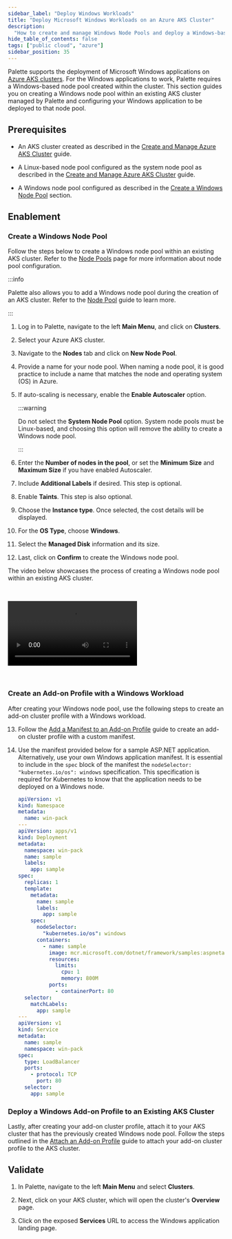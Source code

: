 ```yaml
---
sidebar_label: "Deploy Windows Workloads"
title: "Deploy Microsoft Windows Workloads on an Azure AKS Cluster"
description:
  "How to create and manage Windows Node Pools and deploy a Windows-based application on an Azure AKS Cluster."
hide_table_of_contents: false
tags: ["public cloud", "azure"]
sidebar_position: 35
---
```


Palette supports the deployment of Microsoft Windows applications on [Azure AKS clusters](../azure/aks.md). For the
Windows applications to work, Palette requires a Windows-based node pool created within the cluster. This section guides
you on creating a Windows node pool within an existing AKS cluster managed by Palette and configuring your Windows
application to be deployed to that node pool.

## Prerequisites

- An AKS cluster created as described in the [Create and Manage Azure AKS Cluster](./aks.md) guide.

- A Linux-based node pool configured as the system node pool as described in the
  [Create and Manage Azure AKS Cluster](../azure/aks.md) guide.

- A Windows node pool configured as described in the [Create a Windows Node Pool](#create-a-windows-node-pool) section.

## Enablement

### Create a Windows Node Pool

Follow the steps below to create a Windows node pool within an existing AKS cluster. Refer to the
[Node Pools](../../cluster-management/node-pool.md) page for more information about node pool configuration.

:::info

Palette also allows you to add a Windows node pool during the creation of an AKS cluster. Refer to the
[Node Pool](../../cluster-management/node-pool.md) guide to learn more.

:::

1. Log in to Palette, navigate to the left **Main Menu**, and click on **Clusters**.

2. Select your Azure AKS cluster.

3. Navigate to the **Nodes** tab and click on **New Node Pool**.

4. Provide a name for your node pool. When naming a node pool, it is good practice to include a name that matches the
   node and operating system (OS) in Azure.

5. If auto-scaling is necessary, enable the **Enable Autoscaler** option.

   :::warning

   Do not select the **System Node Pool** option. System node pools must be Linux-based, and choosing this option will
   remove the ability to create a Windows node pool.

   :::

6. Enter the **Number of nodes in the pool**, or set the **Minimum Size** and **Maximum Size** if you have enabled
   Autoscaler.

7. Include **Additional Labels** if desired. This step is optional.

8. Enable **Taints**. This step is also optional.

9. Choose the **Instance type**. Once selected, the cost details will be displayed.

10. For the **OS Type**, choose **Windows**.

11. Select the **Managed Disk** information and its size.

12. Last, click on **Confirm** to create the Windows node pool.

The video below showcases the process of creating a Windows node pool within an existing AKS cluster.

<br />

<Video title="add-windows-node-pool" src="/videos/clusters/public-cloud/azure/add-windows-node-pool.mp4"></Video>

<br />

### Create an Add-on Profile with a Windows Workload

After creating your Windows node pool, use the following steps to create an add-on cluster profile with a Windows
workload.

13. Follow the
    [Add a Manifest to an Add-on Profile](../../../profiles/cluster-profiles/create-cluster-profiles/create-addon-profile/create-manifest-addon.md)
    guide to create an add-on cluster profile with a custom manifest.

14. Use the manifest provided below for a sample ASP.NET application. Alternatively, use your own Windows application
    manifest. It is essential to include in the `spec` block of the manifest the
    `nodeSelector: "kubernetes.io/os": windows` specification. This specification is required for Kubernetes to know
    that the application needs to be deployed on a Windows node.

    ```yaml {20-22}
    apiVersion: v1
    kind: Namespace
    metadata:
      name: win-pack
    ---
    apiVersion: apps/v1
    kind: Deployment
    metadata:
      namespace: win-pack
      name: sample
      labels:
        app: sample
    spec:
      replicas: 1
      template:
        metadata:
          name: sample
          labels:
            app: sample
        spec:
          nodeSelector:
            "kubernetes.io/os": windows
          containers:
            - name: sample
              image: mcr.microsoft.com/dotnet/framework/samples:aspnetapp
              resources:
                limits:
                  cpu: 1
                  memory: 800M
              ports:
                - containerPort: 80
      selector:
        matchLabels:
          app: sample
    ---
    apiVersion: v1
    kind: Service
    metadata:
      name: sample
      namespace: win-pack
    spec:
      type: LoadBalancer
      ports:
        - protocol: TCP
          port: 80
      selector:
        app: sample
    ```

### Deploy a Windows Add-on Profile to an Existing AKS Cluster

Lastly, after creating your add-on cluster profile, attach it to your AKS cluster that has the previously created
Windows node pool. Follow the steps outlined in the
[Attach an Add-on Profile](../../../clusters/imported-clusters/attach-add-on-profile.md#attach-an-add-on-profile) guide
to attach your add-on cluster profile to the AKS cluster.

## Validate

1. In Palette, navigate to the left **Main Menu** and select **Clusters**.

2. Next, click on your AKS cluster, which will open the cluster's **Overview** page.

3. Click on the exposed **Services** URL to access the Windows application landing page.
